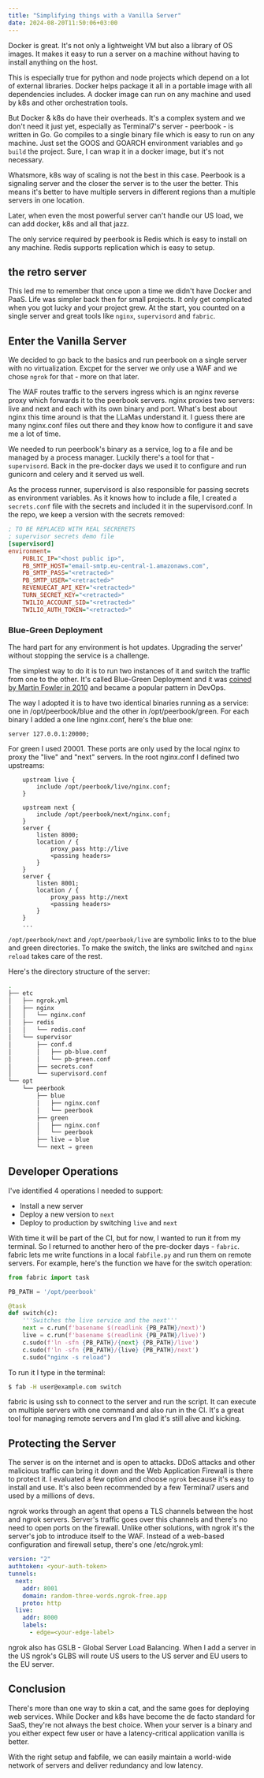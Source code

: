 ```yaml
---
title: "Simplifying things with a Vanilla Server"
date: 2024-08-20T11:50:06+03:00
---
```


Docker is great. It's not only a lightweight VM but also a library of OS images.
It makes it easy to run a server on a machine without having to install
anything on the host.

This is especially true for python and node projects which depend on a lot of
external libraries. Docker helps package it all in a portable image with all dependencies includes.
A docker image can run on any machine and used by k8s and other orchestration tools.

But Docker & k8s do have their overheads.
It's a complex system and we don't need it just yet,
especially as Terminal7's server - peerbook - is written in Go.
Go compiles to a single binary file which is easy to run on any machine. 
Just set the GOOS and GOARCH environment variables and `go build` the project.
Sure, I can wrap it in a docker image, but it's not necessary.

Whatsmore, k8s way of scaling is not the best in this case.
Peerbook is a signaling server and the closer the server is to the user the better.
This means it's better to have multiple servers in different regions than a multiple servers in one location.

Later, when even the most powerful server can't handle our US load, we can add docker, k8s and all that jazz.

The only service required by peerbook is Redis which is easy to install on any machine.
Redis supports replication which is easy to setup. 

## the retro server

This led me to remember that once upon a time we didn't have Docker and PaaS.
Life was simpler back then for small projects.
It only get complicated when you got
lucky and your project grew. At the start, you counted on a single server
and great tools like `nginx`, `supervisord` and `fabric`.

## Enter the Vanilla Server

We decided to go back to the basics and run peerbook on a single server
with no virtualization.
Excpet for the server we only use a WAF and we chose `ngrok` for that -
more on that later.

The WAF routes traffic to the servers ingress which is
an nginx reverse proxy which forwards it to the peerbook servers.
nginx proxies two servers: live and next and each with its own binary and port.
What's best about nginx this time around is that the LLaMas understand it.
I guess there are many nginx.conf files out there and they know how to configure it and save me a lot of time.

We needed to run peerbook's binary as a service, log to a file and be managed by a process manager.
Luckily there's a tool for that - `supervisord`. 
Back in the pre-docker days we used it to configure and run gunicorn and celery and it served us well.

As the process runner, supervisord is also responsible for passing secrets as environment variables.
As it knows how to include a file, I created a `secrets.conf` file with the secrets and included it in the supervisord.conf. In the repo, we keep a version with the secrets removed:

```ini
; TO BE REPLACED WITH REAL SECRERETS
; supervisor secrets demo file
[supervisord]
environment=
	PUBLIC_IP="<host public ip>",
	PB_SMTP_HOST="email-smtp.eu-central-1.amazonaws.com",
	PB_SMTP_PASS="<retracted>"
	PB_SMTP_USER="<retracted>"
	REVENUECAT_API_KEY="<retracted>"
	TURN_SECRET_KEY="<retracted>"
	TWILIO_ACCOUNT_SID="<retracted>"
	TWILIO_AUTH_TOKEN="<retracted>"
```

### Blue-Green Deployment

The hard part for any environment is hot updates.
Upgrading the server' without stopping the service is a challenge.

The simplest way to do it is to run two instances of it and switch the traffic
from one to the other. It's called Blue-Green Deployment and 
it was [coined by Martin Fowler in 2010](https://martinfowler.com/bliki/BlueGreenDeployment.html)
and became a popular pattern in DevOps.

The way I adopted it is to have two identical binaries running as a service:
one in /opt/peerbook/blue and the other in /opt/peerbook/green.
For each binary I added a one line nginx.conf, here's the blue one:

```nginx
server 127.0.0.1:20000;
```

For green I used 20001. These ports are only used by the local nginx
to proxy the "live" and "next" servers.
In the root nginx.conf I defined two upstreams:

```nginx
    upstream live {
        include /opt/peerbook/live/nginx.conf;
	}

	upstream next {
	    include /opt/peerbook/next/nginx.conf;
	}
    server {
        listen 8000;
        location / {
            proxy_pass http://live
            <passing headers>
        }
    }
    server {
        listen 8001;
        location / {
            proxy_pass http://next
            <passing headers>
        }
    }
    ...
```

`/opt/peerbook/next` and `/opt/peerbook/live` are symbolic links to
to the blue and green directories.
To make the switch, the links are switched and `nginx reload` takes care of the rest.

Here's the directory structure of the server:

```bash
.
├── etc
│   ├── ngrok.yml
│   ├── nginx
│   │   └── nginx.conf
│   ├── redis
│   │   └── redis.conf
│   └── supervisor
│       ├── conf.d
│       │   ├── pb-blue.conf
│       │   └── pb-green.conf
│       ├── secrets.conf
│       └── supervisord.conf
└── opt
    └── peerbook
        ├── blue
        │   ├── nginx.conf
        │   └── peerbook
        ├── green
        │   ├── nginx.conf
        │   └── peerbook
        ├── live ⇒ blue
        └── next ⇒ green
```

## Developer Operations

I've identified 4 operations I needed to support:

- Install a new server
- Deploy a new version to `next`
- Deploy to production by switching `live` and `next`

With time it will be part of the CI, but for now, I wanted
to run it from my terminal. 
So I returned to another hero of the pre-docker days - `fabric`.
fabric lets me write functions in a local `fabfile.py` and run them on remote servers.
For example, here's the function we have for the switch operation:

```python
from fabric import task

PB_PATH = '/opt/peerbook'

@task
def switch(c):
    '''Switches the live service and the next'''
    next = c.run(f'basename $(readlink {PB_PATH}/next)')
    live = c.run(f'basename $(readlink {PB_PATH}/live)')
    c.sudo(f'ln -sfn {PB_PATH}/{next} {PB_PATH}/live')
    c.sudo(f'ln -sfn {PB_PATH}/{live} {PB_PATH}/next')
    c.sudo("nginx -s reload")
```

To run it I type in the terminal:

```bash
$ fab -H user@example.com switch
```

fabric is using ssh to connect to the server and run the script.
It can execute on multiple servers with one command and also run in the CI.
It's a great tool for managing remote servers and I'm glad it's still alive and kicking.

## Protecting the Server

The server is on the internet and is open to attacks.
DDoS attacks and other malicious traffic can bring it down and the Web Application Firewall is there to protect it.
I evaluated a few option and choose `ngrok` because it's easy to install and use.
It's also been recommended by a few Terminal7 users and used by a millions of devs.

ngrok works through an agent that opens a TLS channels between the host and ngrok servers.
Server's traffic goes over this channels and there's no need to open ports on the firewall.
Unlike other solutions, with ngrok it's the server's job to introduce itself to the WAF.
Instead of a web-based configuration and firewall setup, there's one /etc/ngrok.yml:


```yaml
version: "2"
authtoken: <your-auth-token>
tunnels:
  next:
    addr: 8001
    domain: random-three-words.ngrok-free.app
    proto: http
  live:
    addr: 8000
    labels:
      - edge=<your-edge-label>
```

ngrok also has GSLB - Global Server Load Balancing.
When I add a server in the US
ngrok's GLBS will route US users to the US server and EU users to the EU server.


## Conclusion

There's more than one way to skin a cat, and the same goes for deploying web services.
While Docker and k8s have become the de 
facto standard for SaaS, they're not always the best choice.
When your server is a binary and you either expect few user or have
a latency-critical application vanilla is better.

With the right setup and fabfile, we can easily maintain a world-wide network
of servers and deliver redundancy and low latency.
